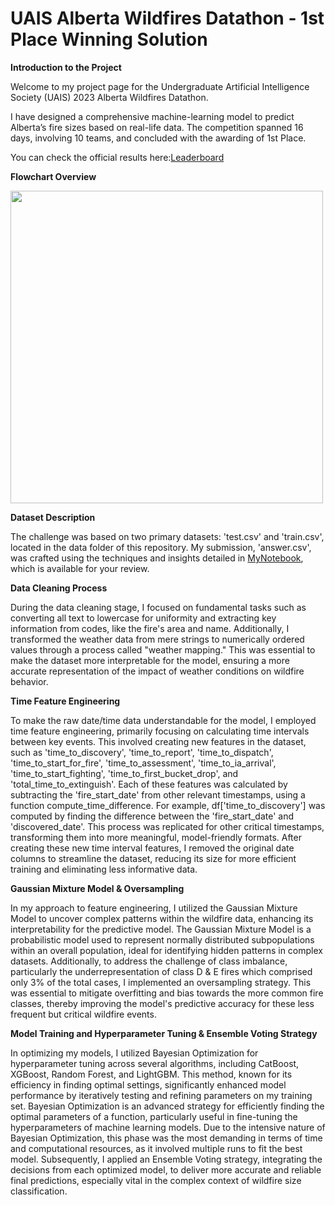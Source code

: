 # UAIS Alberta Wildfires Datathon - 1st Place Winning Solution

**Introduction to the Project**

Welcome to my project page for the Undergraduate Artificial 
Intelligence Society (UAIS) 2023 Alberta Wildfires Datathon.

I have designed a comprehensive machine-learning model to predict Alberta’s fire sizes based on real-life data.
The competition spanned 16 days, involving 10 teams, and concluded with the awarding of 1st Place.

You can check the official results here:[Leaderboard](https://github.com/UndergraduateArtificialIntelligenceClub/September-2023-Datathon-Submission-Results/tree/main)

**Flowchart Overview**


<img src="https://github.com/gjftns7220/UAIS-Alberta-Wildfires-Datathon/assets/143769164/3d51e171-51f8-419c-bc9f-a98e2abdb9cb" width="500">

**Dataset Description**

The challenge was based on two primary datasets: 'test.csv' and 'train.csv', located in the data folder of this repository. My submission, 'answer.csv', was crafted using the techniques and insights detailed in [MyNotebook](https://github.com/gjftns7220/UAIS-Alberta-Wildfires-Datathon/blob/main/notebook/Alberta_Wildfire_Datathon_Size_Classification.ipynb), which is available for your review.

**Data Cleaning Process**


During the data cleaning stage, I focused on fundamental tasks such as converting all text to lowercase for uniformity and extracting key information from codes, like the fire's area and name. Additionally, I transformed the weather data from mere strings to numerically ordered values through a process called "weather mapping." This was essential to make the dataset more interpretable for the model, ensuring a more accurate representation of the impact of weather conditions on wildfire behavior.

**Time Feature Engineering**

To make the raw date/time data understandable for the model, I employed time feature engineering, primarily focusing on calculating time intervals between key events. This involved creating new features in the dataset, such as 'time_to_discovery', 'time_to_report', 'time_to_dispatch', 'time_to_start_for_fire', 'time_to_assessment', 'time_to_ia_arrival', 'time_to_start_fighting', 'time_to_first_bucket_drop', and 'total_time_to_extinguish'. Each of these features was calculated by subtracting the 'fire_start_date' from other relevant timestamps, using a function compute_time_difference. For example, df['time_to_discovery'] was computed by finding the difference between the 'fire_start_date' and 'discovered_date'. This process was replicated for other critical timestamps, transforming them into more meaningful, model-friendly formats. After creating these new time interval features, I removed the original date columns to streamline the dataset, reducing its size for more efficient training and eliminating less informative data.

**Gaussian Mixture Model & Oversampling**

In my approach to feature engineering, I utilized the Gaussian Mixture Model to uncover complex patterns within the wildfire data, enhancing its interpretability for the predictive model. The Gaussian Mixture Model is a probabilistic model used to represent normally distributed subpopulations within an overall population, ideal for identifying hidden patterns in complex datasets. Additionally, to address the challenge of class imbalance, particularly the underrepresentation of class D & E fires which comprised only 3% of the total cases, I implemented an oversampling strategy. This was essential to mitigate overfitting and bias towards the more common fire classes, thereby improving the model's predictive accuracy for these less frequent but critical wildfire events.

**Model Training and Hyperparameter Tuning & Ensemble Voting Strategy**


In optimizing my models, I utilized Bayesian Optimization for hyperparameter tuning across several algorithms, including CatBoost, XGBoost, Random Forest, and LightGBM. This method, known for its efficiency in finding optimal settings, significantly enhanced model performance by iteratively testing and refining parameters on my training set. Bayesian Optimization is an advanced strategy for efficiently finding the optimal parameters of a function, particularly useful in fine-tuning the hyperparameters of machine learning models. Due to the intensive nature of Bayesian Optimization, this phase was the most demanding in terms of time and computational resources, as it involved multiple runs to fit the best model. Subsequently, I applied an Ensemble Voting strategy, integrating the decisions from each optimized model, to deliver more accurate and reliable final predictions, especially vital in the complex context of wildfire size classification.

